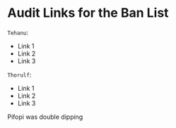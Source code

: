 # Audit Links for the Ban List

`Tehanu`:
- Link 1
- Link 2
- Link 3

`Thorulf`:
- Link 1
- Link 2
- Link 3

Pifopi was double dipping
